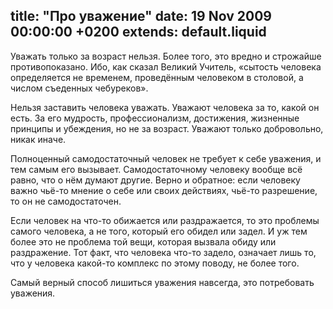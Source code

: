 title: "Про уважение"
date: 19 Nov 2009 00:00:00 +0200
extends: default.liquid
---
Уважать только за возраст нельзя. Более того, это вредно и строжайше противопоказано. Ибо, как сказал Великий Учитель, «сытость человека определяется не временем, проведённым человеком в столовой, а числом съеденных чебуреков».

Нельзя заставить человека уважать. Уважают человека за то, какой он есть. За его мудрость, профессионализм, достижения, жизненные принципы и убеждения, но не за возраст. Уважают только добровольно, никак иначе.

Полноценный самодостаточный человек не требует к себе уважения, и тем самым его вызывает. Самодостаточному человеку вообще всё равно, что о нём думают другие. Верно и обратное: если человеку важно чьё-то мнение о себе или своих действиях, чьё-то разрешение, то он не самодостаточен.

Если человек на что-то обижается или раздражается, то это проблемы самого человека, а не того, который его обидел или задел. И уж тем более это не проблема той вещи, которая вызвала обиду или раздражение. Тот факт, что человека что-то задело, означает лишь то, что у человека какой-то комплекс по этому поводу, не более того.

Самый верный способ лишиться уважения навсегда, это потребовать уважения.
